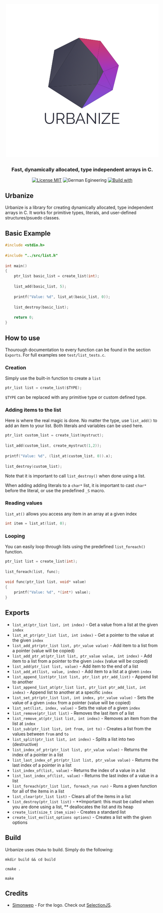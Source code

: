 <h1 align="center">
   <img alt="Logo" src="urbanize.png">
</h1>

<h3 align="center">
   Fast, dynamically allocated, type independent arrays in C.
</h3>

<p align="center">
    <a href="https://choosealicense.com/licenses/gpl-3.0/"><img
		alt="License MIT"
		src="https://img.shields.io/badge/licence-MIT-blue.svg"></a>
    <img alt="German Egineering"
		src="https://img.shields.io/badge/Made%20in-Germany-41af5c.svg">
    <a href="https://cmake.org/"><img 
	    alt="Build with"
		src="https://img.shields.io/badge/Build%20with-CMake-a26d5e.svg">
    </a>
</p>

## Urbanize
Urbanize is a library for creating dynamically allocated, type independent arrays in C. It works for primitive types, literals, and user-defined structures/psuedo classes.

## Basic Example

```C
#include <stdio.h>

#include "../src/list.h"

int main()
{
    ptr_list basic_list = create_list(int);

    list_add(basic_list, 5);

    printf("Value: %d", list_at(basic_list, 0));

    list_destroy(basic_list);

    return 0;
}
```

## How to use

Thourough documentation to every function can be found in the section `Exports`. For full examples see `test/list_tests.c`.

### Creation
Simply use the built-in function to create a `list`

```C
ptr_list list = create_list($TYPE);
```

`$TYPE` can be replaced with any primitive type or custom defined type.

### Adding items to the list
Here is where the real magic is done. No matter the type, use `list_add()` to add an item to your list. Both literals and variables can be used here.

```C
ptr_list custom_list = create_list(mystruct);

list_add(custom_list, create_mystruct(1,2));

printf("Value: %d", (list_at(custom_list, 0)).x);

list_destroy(custom_list);
```

Note that it is important to call `list_destroy()` when done using a list.

When adding adding literals to a `char*` list, it is important to cast `char*` before the literal, or use the predefined `_S` macro.

### Reading values
`list_at()` allows you access any item in an array at a given index

```C
int item = list_at(list, 0);
```

### Looping

You can easily loop through lists using the predefined `list_foreach()` function.

```C
ptr_list list = create_list(int);

list_foreach(list, func);

void func(ptr_list list, void* value)
{
    printf("Value: %d", *(int*) value);
}
```

## Exports

* `list_at(ptr_list list, int index)` - Get a value from a list at the given `index`
* `list_at_ptr(ptr_list list, int index)` - Get a pointer to the value at the given `index`
* `list_add_ptr(ptr_list list, ptr_value value)` - Add item to a list from a pointer (value will be copied)
* `list_add_ptr_at(ptr_list list, ptr_value value, int index)` - Add item to a list from a pointer to the given `index` (value will be copied)
* `list_add(ptr_list list, value)` - Add item to the end of a list
* `list_add_at(list, value, index)` - Add item to a list at a given `index`
* `list_append_list(ptr_list list, ptr_list ptr_add_list)` - Append list to another
* `list_append_list_at(ptr_list list, ptr_list ptr_add_list, int index)` - Append list to another at a specific `index`
* `list_set_ptr(ptr_list list, int index, ptr_value value)` - Sets the value of a given `index` from a pointer (value will be copied)
* `list_set(list, index, value)` - Sets the value of a given `index`
* `list_remove(ptr_list list)` - Removes the last item of a list
* `list_remove_at(ptr_list list, int index)` - Removes an item from the list at `index`
* `list_sub(ptr_list list, int from, int to)` - Creates a list from the values between `from` and `to`
* `list_split(ptr_list list, int index)` - Splits a list into two (destructive)
* `list_index_of_ptr(ptr_list list, ptr_value value)` - Returns the index of a pointer in a list
* `list_last_index_of_ptr(ptr_list list, ptr_value value)` - Returns the last index of a pointer in a list
* `list_index_of(list, value)` - Returns the index of a value in a list
* `list_last_index_of(list, value)` - Returns the last index of a value in a list
* `list_foreach(ptr_list list, foreach_run run)` - Runs a given function for all of the items in a list
* `list_clear(ptr_list list)` - Clears all of the items in a list
* `list_destroy(ptr_list list)` - **Important: this must be called when you are done using a list, ** deallocates the list and its heap
* `create_list(size_t item_size)` - Creates a standard list
* `create_list_ex(list_options options)` - Creates a list with the given options

## Build

Urbanize uses `CMake` to build. Simply do the following:

`mkdir build && cd build`

`cmake .`

`make`

## Credits

* [Simonwep](https://github.com/Simonwep) - For the logo. Check out [SelectionJS](https://github.com/Simonwep/selection).
